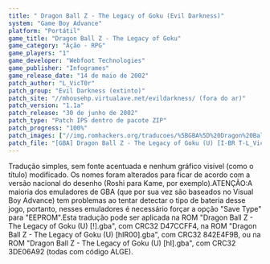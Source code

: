 ```yaml
---
title: " Dragon Ball Z - The Legacy of Goku (Evil Darkness)"
system: "Game Boy Advance"
platform: "Portátil"
game_title: "Dragon Ball Z - The Legacy of Goku"
game_category: "Ação - RPG"
game_players: "1"
game_developer: "Webfoot Technologies"
game_publisher: "Infogrames"
game_release_date: "14 de maio de 2002"
patch_author: "L_VicT0r"
patch_group: "Evil Darkness (extinto)"
patch_site: "//mhousehp.virtualave.net/evildarkness/ (fora do ar)"
patch_version: "1.1a"
patch_release: "30 de junho de 2002"
patch_type: "Patch IPS dentro de pacote ZIP"
patch_progress: "100%"
patch_images: ["//img.romhackers.org/traducoes/%5BGBA%5D%20Dragon%20Ball%20Z%20-%20The%20Legacy%20of%20Goku%20-%20Evil%20Darkness%20e%20Tradu-Roms%20-%201.png","//img.romhackers.org/traducoes/%5BGBA%5D%20Dragon%20Ball%20Z%20-%20The%20Legacy%20of%20Goku%20-%20Evil%20Darkness%20-%202.png","//img.romhackers.org/traducoes/%5BGBA%5D%20Dragon%20Ball%20Z%20-%20The%20Legacy%20of%20Goku%20-%20Evil%20Darkness%20-%203.png"]
patch_file: "[GBA] Dragon Ball Z - The Legacy of Goku (U) [I-BR T-L_VicT0r G-Evil Darkness V-1.1a P-100% A-2002].zip"
---
```

Tradução simples, sem fonte acentuada e nenhum gráfico visível (como o título) modificado. Os nomes foram alterados para ficar de acordo com a versão nacional do desenho (Roshi para Kame, por exemplo).ATENÇÃO:A maioria dos emuladores de GBA (que por sua vez são baseados no Visual Boy Advance) tem problemas ao tentar detectar o tipo de bateria desse jogo, portanto, nesses emuladores é necessário forçar a opção "Save Type" para "EEPROM".Esta tradução pode ser aplicada na ROM "Dragon Ball Z - The Legacy of Goku (U) [!].gba", com CRC32 D47CCFF4, na ROM "Dragon Ball Z - The Legacy of Goku (U) [hIR00].gba", com CRC32 842E4F9B, ou na ROM "Dragon Ball Z - The Legacy of Goku (U) [hI].gba", com CRC32 3DE06A92 (todas com código ALGE).